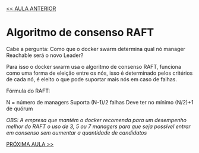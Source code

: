 [<< AULA ANTERIOR](https://github.com/pvreboucas/docker-swarm-orquestrador/blob/aula-03/aulas/05-criando-mais-managers.md)

# Algoritmo de consenso RAFT

Cabe a pergunta: Como que o docker swarm determina qual nó manager Reachable será o novo Leader?

Para isso o docker swarm usa o algoritmo de consenso RAFT, funciona como uma forma de eleição entre os nós, 
isso é determinado pelos critérios de cada nó, é eleito o que pode suportar mais nós em caso de falhas.

Fórmula do RAFT:

N = número de managers
Suporta (N-1)/2 falhas
Deve ter no mínimo (N/2)+1 de quórum

*OBS: A empresa que mantém o docker recomenda para um desempenho melhor do RAFT o uso de 3, 5 ou 7 managers
para que seja possível entrar em consenso sem aumentar a quantidade de candidatos*

[PRÓXIMA AULA >>](https://github.com/pvreboucas/docker-swarm-orquestrador/tree/aula-04/aulas)
